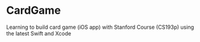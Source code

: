 # CardGame
Learning to build card game (iOS app) with Stanford Course (CS193p) using the latest Swift and Xcode 
